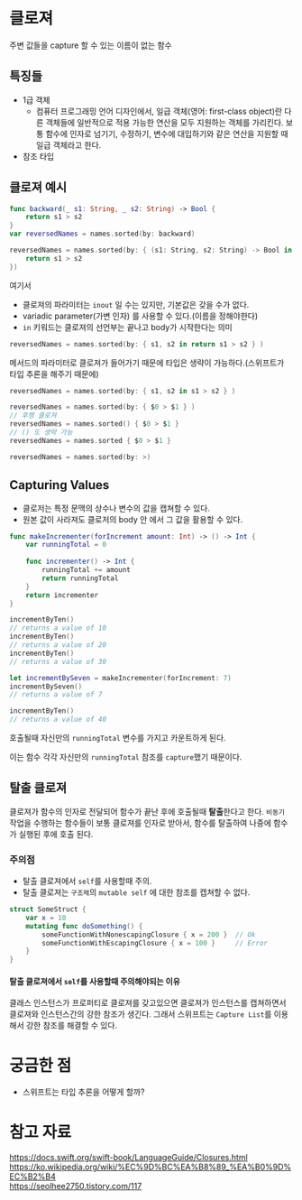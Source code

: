 # 클로져
주변 값들을 capture 할 수 있는 이름이 없는 함수

## 특징들

- 1급 객체
    - 컴퓨터 프로그래밍 언어 디자인에서, 일급 객체(영어: first-class object)란 다른 객체들에 일반적으로 적용 가능한 연산을 모두 지원하는 객체를 가리킨다. 보통 함수에 인자로 넘기기, 수정하기, 변수에 대입하기와 같은 연산을 지원할 때 일급 객체라고 한다.
- 참조 타입


## 클로져 예시
```swift
func backward(_ s1: String, _ s2: String) -> Bool {
    return s1 > s2
}
var reversedNames = names.sorted(by: backward)
```
```swift
reversedNames = names.sorted(by: { (s1: String, s2: String) -> Bool in
    return s1 > s2
})
```
여기서 
- 클로져의 파라미터는 `inout` 일 수는 있지만, 기본값은 갖을 수가 없다.
- variadic parameter(가변 인자) 를 사용할 수 있다.(이름을 정해야한다)
- `in` 키워드는 클로져의 선언부는 끝나고 body가 시작한다는 의미
```swift
reversedNames = names.sorted(by: { s1, s2 in return s1 > s2 } )
```
메서드의 파라미터로 클로져가 들어가기 때문에 타입은 생략이 가능하다.(스위프트가 타입 추론을 해주기 때문에)
```swift
reversedNames = names.sorted(by: { s1, s2 in s1 > s2 } )
```

```swift
reversedNames = names.sorted(by: { $0 > $1 } )
// 후행 클로져
reversedNames = names.sorted() { $0 > $1 }
// () 도 생략 가능
reversedNames = names.sorted { $0 > $1 }
```
```swift
reversedNames = names.sorted(by: >)
```
## Capturing Values
- 클로저는 특정 문맥의 상수나 변수의 값을 캡쳐할 수 있다.
- 원본 값이 사라져도 클로저의 body 안 에서 그 값을 활용할 수 있다.

```swift
func makeIncrementer(forIncrement amount: Int) -> () -> Int {
    var runningTotal = 0
    
    func incrementer() -> Int {
        runningTotal += amount
        return runningTotal
    }
    return incrementer
}

incrementByTen()
// returns a value of 10
incrementByTen()
// returns a value of 20
incrementByTen()
// returns a value of 30

let incrementBySeven = makeIncrementer(forIncrement: 7)
incrementBySeven()
// returns a value of 7

incrementByTen()
// returns a value of 40
```
호출될때 자신만의 `runningTotal` 변수를 가지고 카운트하게 된다.

이는 함수 각각 자신만의 `runningTotal` 참조를 `capture`했기 때문이다. 

## 탈출 클로져

클로져가 함수의 인자로 전달되어 함수가 끝난 후에 호출될때 **탈출**한다고 한다.
`비동기` 작업을 수행하는 함수들이 보통 클로져를 인자로 받아서, 함수를 탈출하여 나중에 함수가 실행된 후에 호출 된다.

### 주의점
- 탈출 클로져에서 `self`를 사용할때 주의.
- 탈출 클로져는 `구조체`의 `mutable self` 에 대한 참조를 캡쳐할 수 없다.
```swift
struct SomeStruct {
    var x = 10
    mutating func doSomething() {
        someFunctionWithNonescapingClosure { x = 200 }  // Ok
        someFunctionWithEscapingClosure { x = 100 }     // Error
    }
}
```

#### 탈출 클로져에서 `self`를 사용할때 주의해야되는 이유
클래스 인스턴스가 프로퍼티로 클로져를 갖고있으면 클로져가 인스턴스를 캡쳐하면서 클로져와 인스턴스간의 강한 참조가 생긴다.
그래서 스위프트는 `Capture List`를 이용해서 강한 참조를 해결할 수 있다.

# 궁금한 점
- 스위프트는 타입 추론을 어떻게 할까?

# 참고 자료
https://docs.swift.org/swift-book/LanguageGuide/Closures.html
<br>
https://ko.wikipedia.org/wiki/%EC%9D%BC%EA%B8%89_%EA%B0%9D%EC%B2%B4
<br>
https://seolhee2750.tistory.com/117
